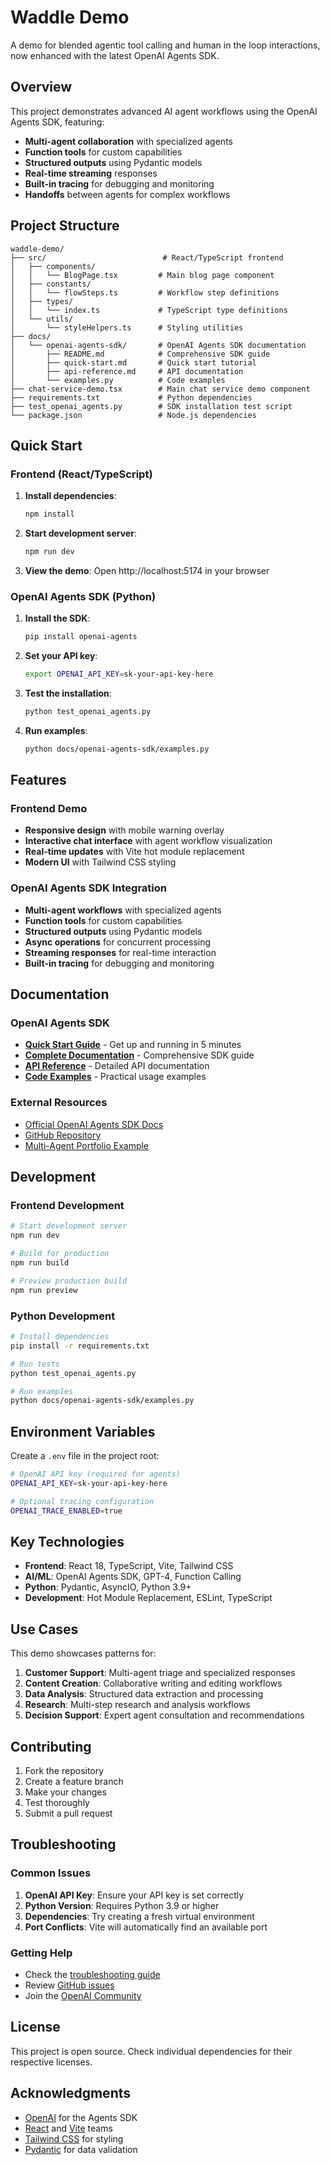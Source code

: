 # Waddle Demo

A demo for blended agentic tool calling and human in the loop interactions, now enhanced with the latest OpenAI Agents SDK.

## Overview

This project demonstrates advanced AI agent workflows using the OpenAI Agents SDK, featuring:

- **Multi-agent collaboration** with specialized agents
- **Function tools** for custom capabilities
- **Structured outputs** using Pydantic models
- **Real-time streaming** responses
- **Built-in tracing** for debugging and monitoring
- **Handoffs** between agents for complex workflows

## Project Structure

```
waddle-demo/
├── src/                          # React/TypeScript frontend
│   ├── components/
│   │   └── BlogPage.tsx         # Main blog page component
│   ├── constants/
│   │   └── flowSteps.ts         # Workflow step definitions
│   ├── types/
│   │   └── index.ts             # TypeScript type definitions
│   └── utils/
│       └── styleHelpers.ts      # Styling utilities
├── docs/
│   └── openai-agents-sdk/       # OpenAI Agents SDK documentation
│       ├── README.md            # Comprehensive SDK guide
│       ├── quick-start.md       # Quick start tutorial
│       ├── api-reference.md     # API documentation
│       └── examples.py          # Code examples
├── chat-service-demo.tsx        # Main chat service demo component
├── requirements.txt             # Python dependencies
├── test_openai_agents.py        # SDK installation test script
└── package.json                 # Node.js dependencies
```

## Quick Start

### Frontend (React/TypeScript)

1. **Install dependencies**:
   ```bash
   npm install
   ```

2. **Start development server**:
   ```bash
   npm run dev
   ```

3. **View the demo**:
   Open http://localhost:5174 in your browser

### OpenAI Agents SDK (Python)

1. **Install the SDK**:
   ```bash
   pip install openai-agents
   ```

2. **Set your API key**:
   ```bash
   export OPENAI_API_KEY=sk-your-api-key-here
   ```

3. **Test the installation**:
   ```bash
   python test_openai_agents.py
   ```

4. **Run examples**:
   ```bash
   python docs/openai-agents-sdk/examples.py
   ```

## Features

### Frontend Demo
- **Responsive design** with mobile warning overlay
- **Interactive chat interface** with agent workflow visualization
- **Real-time updates** with Vite hot module replacement
- **Modern UI** with Tailwind CSS styling

### OpenAI Agents SDK Integration
- **Multi-agent workflows** with specialized agents
- **Function tools** for custom capabilities
- **Structured outputs** using Pydantic models
- **Async operations** for concurrent processing
- **Streaming responses** for real-time interaction
- **Built-in tracing** for debugging and monitoring

## Documentation

### OpenAI Agents SDK
- [**Quick Start Guide**](docs/openai-agents-sdk/quick-start.md) - Get up and running in 5 minutes
- [**Complete Documentation**](docs/openai-agents-sdk/README.md) - Comprehensive SDK guide
- [**API Reference**](docs/openai-agents-sdk/api-reference.md) - Detailed API documentation
- [**Code Examples**](docs/openai-agents-sdk/examples.py) - Practical usage examples

### External Resources
- [Official OpenAI Agents SDK Docs](https://openai.github.io/openai-agents-python/)
- [GitHub Repository](https://github.com/openai/openai-agents-python)
- [Multi-Agent Portfolio Example](https://cookbook.openai.com/examples/agents_sdk/multi-agent-portfolio-collaboration/multi_agent_portfolio_collaboration)

## Development

### Frontend Development
```bash
# Start development server
npm run dev

# Build for production
npm run build

# Preview production build
npm run preview
```

### Python Development
```bash
# Install dependencies
pip install -r requirements.txt

# Run tests
python test_openai_agents.py

# Run examples
python docs/openai-agents-sdk/examples.py
```

## Environment Variables

Create a `.env` file in the project root:

```bash
# OpenAI API key (required for agents)
OPENAI_API_KEY=sk-your-api-key-here

# Optional tracing configuration
OPENAI_TRACE_ENABLED=true
```

## Key Technologies

- **Frontend**: React 18, TypeScript, Vite, Tailwind CSS
- **AI/ML**: OpenAI Agents SDK, GPT-4, Function Calling
- **Python**: Pydantic, AsyncIO, Python 3.9+
- **Development**: Hot Module Replacement, ESLint, TypeScript

## Use Cases

This demo showcases patterns for:

1. **Customer Support**: Multi-agent triage and specialized responses
2. **Content Creation**: Collaborative writing and editing workflows
3. **Data Analysis**: Structured data extraction and processing
4. **Research**: Multi-step research and analysis workflows
5. **Decision Support**: Expert agent consultation and recommendations

## Contributing

1. Fork the repository
2. Create a feature branch
3. Make your changes
4. Test thoroughly
5. Submit a pull request

## Troubleshooting

### Common Issues

1. **OpenAI API Key**: Ensure your API key is set correctly
2. **Python Version**: Requires Python 3.9 or higher
3. **Dependencies**: Try creating a fresh virtual environment
4. **Port Conflicts**: Vite will automatically find an available port

### Getting Help

- Check the [troubleshooting guide](docs/openai-agents-sdk/quick-start.md#troubleshooting)
- Review [GitHub issues](https://github.com/openai/openai-agents-python/issues)
- Join the [OpenAI Community](https://community.openai.com/)

## License

This project is open source. Check individual dependencies for their respective licenses.

## Acknowledgments

- [OpenAI](https://openai.com/) for the Agents SDK
- [React](https://reactjs.org/) and [Vite](https://vitejs.dev/) teams
- [Tailwind CSS](https://tailwindcss.com/) for styling
- [Pydantic](https://pydantic.dev/) for data validation
